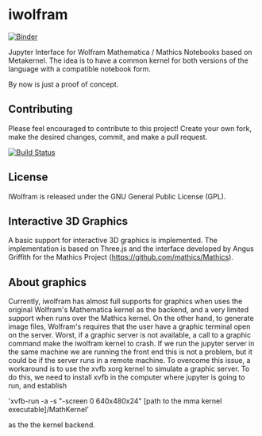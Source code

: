# iwolfram

[![Binder](https://mybinder.org/badge.svg)](https://mybinder.org/v2/gh/lrebon/IPAN2/master)

Jupyter Interface for Wolfram Mathematica / Mathics Notebooks based on Metakernel. The idea is to have a common kernel for both versions of the language with a compatible notebook form.

By now is just a proof of concept.


Contributing
------------

Please feel encouraged to contribute to this project! Create your own fork, make the desired changes, commit, and make a pull request.

[![Build Status](https://travis-ci.org/mmatera/iwolfram.svg?branch=master)](https://travis-ci.org/mmatera/iwolfram)

License
-------

IWolfram is released under the GNU General Public License (GPL).

Interactive 3D Graphics
-----------------------

A basic support for interactive 3D graphics is implemented. The implementation is based on Three.js and the interface developed by Angus Griffith for the Mathics Project (https://github.com/mathics/Mathics).

About graphics
---------------

Currently, iwolfram has almost full supports for graphics when uses the original Wolfram's Mathematica kernel as the backend, and a very limited support when runs over the Mathics kernel. On the other hand, to generate image files, Wolfram's requires that the user have a graphic terminal open on the server. Worst, if a graphic server is not available, a call to a graphic command make the iwolfram kernel to crash.  If we run the jupyter server in the same machine we are running the front end this is not a problem, but it could be if the server runs in a remote machine. To overcome this issue, a workaround is to use the xvfb xorg kernel to simulate a graphic server. To do this, we need to install xvfb in the computer where jupyter is going to run, and establish 

'xvfb-run -a -s "-screen 0 640x480x24"  [path to the mma kernel executable]/MathKernel'
 
 as the the kernel backend. 


